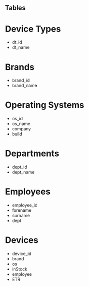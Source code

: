 ## Tables

# Device Types

- dt_id
- dt_name

# Brands

- brand_id
- brand_name

# Operating Systems

- os_id
- os_name
- company
- build

# Departments

- dept_id
- dept_name

# Employees

- employee_id
- forename
- surname
- dept

# Devices

- device_id
- brand
- os
- inStock
- employee
- ETR
